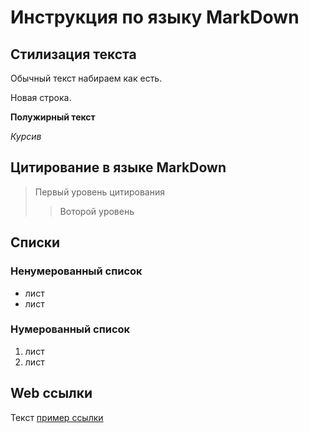 # Инструкция по языку MarkDown

## Стилизация текста

Обычный текст набираем как есть.

Новая строка.

**Полужирный текст**

*Курсив*

## Цитирование в языке MarkDown
>Первый уровень цитирования
>>Воторой уровень

## Списки
### Ненумерованный список
* лист
* лист

### Нумерованный список
1. лист
2. лист

## Web ссылки
Текст [пример ссылки](http.yandex.ru "всплывающая подсказка")